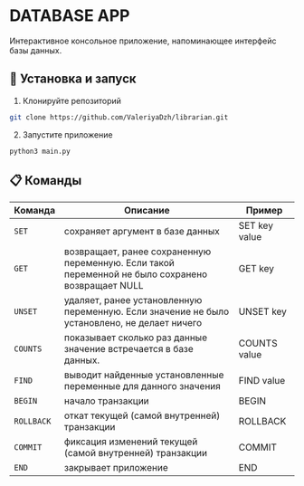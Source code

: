 # DATABASE APP
Интерактивное консольное приложение, напоминающее интерфейс базы
данных.

## 🚀 Установка и запуск

1. Клонируйте репозиторий

```bash
git clone https://github.com/ValeriyaDzh/librarian.git
```

2. Запустите приложение

```bash
python3 main.py
```

## 📋 Команды
| Команда | Описание | Пример |
| --- | --- | --- |
| `SET`| сохраняет аргумент в базе данных | SET key value
| `GET`| возвращает, ранее сохраненную переменную. Если такой переменной не было сохранено возвращает NULL | GET key |
| `UNSET`| удаляет, ранее установленную переменную. Если значение не было установлено, не делает ничего | UNSET key |
| `COUNTS`| показывает сколько раз данные значение встречается в базе данных. | COUNTS value |
| `FIND`| выводит найденные установленные переменные для данного значения | FIND value |
| `BEGIN`| начало транзакции | BEGIN |
| `ROLLBACK`| откат текущей (самой внутренней) транзакции | ROLLBACK |
| `COMMIT`| фиксация изменений текущей (самой внутренней) транзакции | COMMIT |
| `END`| закрывает приложение | END |